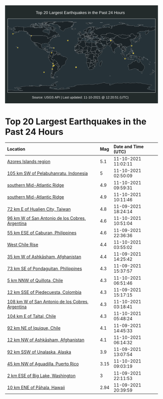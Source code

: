 ![Map](./map.png)

# Top 20 Largest Earthquakes in the Past 24 Hours

| Location | Mag | Date and Time (UTC) |
|:---|:---|:---|
| [Azores Islands region](https://earthquake.usgs.gov/earthquakes/eventpage/us7000fsxw) | 5.1 | 11-10-2021 11:02:11 |
| [105 km SW of Pelabuhanratu, Indonesia](https://earthquake.usgs.gov/earthquakes/eventpage/us7000fsv8) | 5 | 11-10-2021 02:50:09 |
| [southern Mid-Atlantic Ridge](https://earthquake.usgs.gov/earthquakes/eventpage/us7000fsxv) | 4.9 | 11-10-2021 09:59:31 |
| [southern Mid-Atlantic Ridge](https://earthquake.usgs.gov/earthquakes/eventpage/us7000fsxn) | 4.9 | 11-10-2021 10:11:46 |
| [72 km E of Hualien City, Taiwan](https://earthquake.usgs.gov/earthquakes/eventpage/us7000fss1) | 4.8 | 11-09-2021 18:24:14 |
| [96 km W of San Antonio de los Cobres, Argentina](https://earthquake.usgs.gov/earthquakes/eventpage/us7000fsxu) | 4.6 | 11-10-2021 10:51:04 |
| [55 km ESE of Caburan, Philippines](https://earthquake.usgs.gov/earthquakes/eventpage/us7000fsty) | 4.6 | 11-09-2021 22:36:36 |
| [West Chile Rise](https://earthquake.usgs.gov/earthquakes/eventpage/us7000fsvm) | 4.4 | 11-10-2021 03:55:02 |
| [35 km W of Ashkāsham, Afghanistan](https://earthquake.usgs.gov/earthquakes/eventpage/us7000fspx) | 4.4 | 11-09-2021 14:25:42 |
| [73 km SE of Pondaguitan, Philippines](https://earthquake.usgs.gov/earthquakes/eventpage/us7000fsq6) | 4.3 | 11-09-2021 15:37:57 |
| [5 km NNW of Quillota, Chile](https://earthquake.usgs.gov/earthquakes/eventpage/us7000fswl) | 4.3 | 11-10-2021 06:51:46 |
| [12 km SSE of Piedecuesta, Colombia](https://earthquake.usgs.gov/earthquakes/eventpage/us7000fsq4) | 4.3 | 11-09-2021 15:17:15 |
| [108 km W of San Antonio de los Cobres, Argentina](https://earthquake.usgs.gov/earthquakes/eventpage/us7000fsvf) | 4.3 | 11-10-2021 03:18:41 |
| [104 km E of Taltal, Chile](https://earthquake.usgs.gov/earthquakes/eventpage/us7000fsw7) | 4.3 | 11-10-2021 05:48:24 |
| [92 km NE of Iquique, Chile](https://earthquake.usgs.gov/earthquakes/eventpage/us7000fspy) | 4.1 | 11-09-2021 14:45:33 |
| [12 km NW of Ashkāsham, Afghanistan](https://earthquake.usgs.gov/earthquakes/eventpage/us7000fswb) | 4.1 | 11-10-2021 06:14:32 |
| [92 km SSW of Unalaska, Alaska](https://earthquake.usgs.gov/earthquakes/eventpage/us7000fspm) | 3.9 | 11-09-2021 13:07:54 |
| [45 km NW of Aguadilla, Puerto Rico](https://earthquake.usgs.gov/earthquakes/eventpage/pr2021314001) | 3.15 | 11-10-2021 09:03:19 |
| [2 km ESE of Big Lake, Washington](https://earthquake.usgs.gov/earthquakes/eventpage/uw61796116) | 3 | 11-09-2021 22:11:53 |
| [10 km ENE of Pāhala, Hawaii](https://earthquake.usgs.gov/earthquakes/eventpage/hv72789347) | 2.94 | 11-09-2021 20:39:59 |
